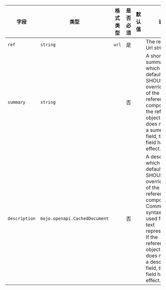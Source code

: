 | 字段 | 类型 | 格式类型 | 是否必须 | 默认值 | 说明 |
|---|---|---|---|---|---|
| `ref` | `string` | `url` | 是 |  | The reference Url string. |
| `summary` | `string` |  | 否 |  | A short summary which by default SHOULD override that of the referenced component. If the referenced object-type does not allow a summary field, then this field has no effect. |
| `description` | `mojo.openapi.CachedDocument` |  | 否 |  | A description which by default SHOULD override that of the referenced component. CommonMark syntax MAY be used for rich text representation. If the referenced object-type does not allow a description field, then this field has no effect. |
